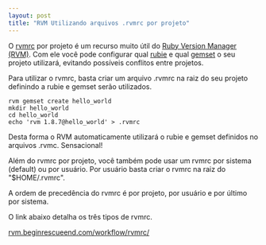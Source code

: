 ```yaml
---
layout: post
title: "RVM Utilizando arquivos .rvmrc por projeto"
---
```


O [rvmrc](https://rvm.beginrescueend.com/workflow/rvmrc#project) por projeto é um recurso muito útil do [Ruby Version Manager (RVM)](https://rvm.beginrescueend.com). Com ele você pode configurar qual [rubie](https://rvm.beginrescueend.com/rubies) e qual [gemset](https://rvm.beginrescueend.com/gemsets/) o seu projeto utilizará, evitando possíveis conflitos entre projetos.
<!--more-->

Para utilizar o rvmrc, basta criar um arquivo .rvmrc na raiz do seu projeto definindo a rubie e gemset serão utilizados.

    rvm gemset create hello_world
    mkdir hello_world
    cd hello_world
    echo 'rvm 1.8.7@hello_world' > .rvmrc

Desta forma o RVM automaticamente utilizará o rubie e gemset definidos no arquivos .rvmc. Sensacional!

Além do rvmrc por projeto, você também pode usar um rvmrc por sistema (default) ou por usuário. Por usuário basta criar o rvmrc na raiz do "$HOME/.rvmrc".

A ordem de precedência do rvmrc é por projeto, por usuário e por último por sistema.

O link abaixo detalha os três tipos de rvmrc.

[rvm.beginrescueend.com/workflow/rvmrc/](https://rvm.beginrescueend.com/workflow/rvmrc)
